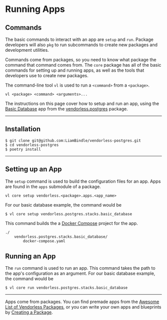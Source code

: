 # Running Apps


## Commands

The basic commands to interact with an app are `setup` and `run`.
Package developers will also `pkg` to run subcommands to create new packages and development utilities.

Commands come from packages, so you need to know what package the command that command comes from.
The `core` package has all of the basic commands for setting up and running apps, as well as the tools that developers use to create new packages.

The command-line tool `vl` is used to run a `<command>` from a `<package>`.

```
vl <package> <command> <arguments>...
```

The instructions on this page cover how to setup and run an app, using the [Basic Database]() app from the [vendorless.postgres]() package.


---

## Installation

```console
$ git clone git@github.com:LiamBindle/vendorless-postgres.git
$ cd vendorless-postgres
$ poetry install
```

---

## Setting up an App

The `setup` command is used to build the configuration files for an app.
Apps are found in the `apps` submodule of a package.

```
vl core setup vendorless.<package>.apps.<app_name>
```

For our basic database example, the command would be

```console
$ vl core setup vendorless.postgres.stacks.basic_database
```

This command builds the a [Docker Compose]() project for the app.

```tree
./
    vendorless.postgres.stacks.basic_database/
        docker-compose.yaml
```

## Running an App

The `run` command is used to run an app.
This command takes the path to the app's configuration as an argument.
For our basic database example, the command would be 

```console
$ vl core run vendorless.postgres.stacks.basic_database
```

---

Apps come from packages.
You can find premade apps from the [Awesome List of Vendorless Packages](),
or you can write your own apps and blueprints by [Creating a Package]().    